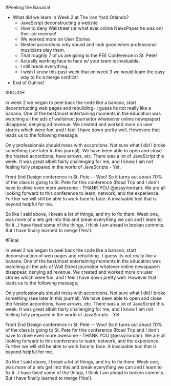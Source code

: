 #Peeling the Banana!

 * What did we learn in Week 2 at The Iron Yard Orlando?
    * JavaScript deconstructing a website
    * How to deny Wallstreet (or what ever online NewsPaper he was on) their ad
    revenue!
    * We worked more on User Stories
    * Nested accordions only sound and look good when professional musicians play
    them.
    * That roughly 7 of us are going to the FEE Conference in St. Pete!
    * Actually working face to face w/ your team is invaluable.
    * I still break everything.
    * I wish I knew this past week that on week 3 we would learn the easy way
    to fix a merge conflict!
 * End of Outline!


#ROUGH

In week 2 we began to peel back the code like a banana, start deconsrtucting web pages and rebuilding- I guess its not really like a banana. One of the best/most entertaining moments in the education was watching all the ads of wallstreet journal(or whateever online newspaper) disappear, denying ad revenue. We created and worked more on user stories which were fun, and I feell I have down pretty well. Howevere that leads us to the following message:

Only professionals should mess with accordions. Not sure what I did I broke something (see later in this journal). We have been able to open and close the Nested accordions, have arrows, etc. There was a lot of JavaScript this week. It was great albeit fairly challenging for me, and I know I am not feeling fully prepared in the world of JavaScripts - Yet.

Front End Design conference in St. Pete -- Woo! So it turns out about 70% of the class is going to St. Pete for this conference (Road Trip and I don't have to drive even more awesome - THANK YOU @jessyriordan). We are all looking forward to this conference to learn, network, and the experience.  Further we will still be able to work face to face. A invaluable tool that is beyond helpful for me.

So like I said above, I break a lot of things, and try to fix them. Week one, was more of a lets get into this and break everything we can and I learn to fix it...I have fixed some of the things, I think I am ahead in broken commits. But I have finally learned to merge (Yes!).

#Final:


In week 2 we began to peel back the code like a banana, start deconstruction of web pages and rebuilding- I guess its not really like a banana. One of the best/most entertaining moments in the education was watching all the ads of Wall Street journal(or whatever online newspaper) disappear, denying ad revenue. We created and worked more on user stories which were fun, and I feel I have down pretty well. However that leads us to the following message;

Only professionals should mess with accordions. Not sure what I did I broke something (see later in this journal). We have been able to open and close the Nested accordions, have arrows, etc. There was a lot of JavaScript this week. It was great albeit fairly challenging for me, and I know I am not feeling fully prepared in the world of JavaScripts - Yet.

Front End Design conference in St. Pete -- Woo! So it turns out about 70% of the class is going to St. Pete for this conference (Road Trip and I don't have to drive even more awesome - THANK YOU @jessyriordan). We are all looking forward to this conference to learn, network, and the experience.  Further we will still be able to work face to face. A invaluable tool that is beyond helpful for me.

So like I said above, I break a lot of things, and try to fix them. Week one, was more of a lets get into this and break everything we can and I learn to fix it...I have fixed some of the things, I think I am ahead in broken commits. But I have finally learned to merge (Yes!).
